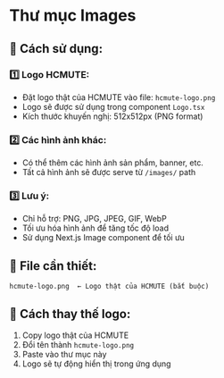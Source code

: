 # Thư mục Images

## 📁 **Cách sử dụng:**

### 1️⃣ **Logo HCMUTE:**
- Đặt logo thật của HCMUTE vào file: `hcmute-logo.png`
- Logo sẽ được sử dụng trong component `Logo.tsx`
- Kích thước khuyến nghị: 512x512px (PNG format)

### 2️⃣ **Các hình ảnh khác:**
- Có thể thêm các hình ảnh sản phẩm, banner, etc.
- Tất cả hình ảnh sẽ được serve từ `/images/` path

### 3️⃣ **Lưu ý:**
- Chỉ hỗ trợ: PNG, JPG, JPEG, GIF, WebP
- Tối ưu hóa hình ảnh để tăng tốc độ load
- Sử dụng Next.js Image component để tối ưu

## 🎯 **File cần thiết:**
```
hcmute-logo.png  ← Logo thật của HCMUTE (bắt buộc)
```

## 📝 **Cách thay thế logo:**
1. Copy logo thật của HCMUTE
2. Đổi tên thành `hcmute-logo.png`
3. Paste vào thư mục này
4. Logo sẽ tự động hiển thị trong ứng dụng

